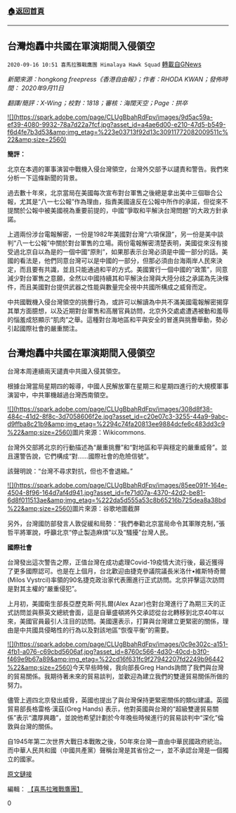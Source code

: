 ###  [:house:返回首頁](https://github.com/ourhimalayas/txt)
---

## 台灣炮轟中共國在軍演期間入侵領空
`2020-09-16 10:51 喜馬拉雅戰鷹團 Himalaya Hawk Squad` [轉載自GNews](https://gnews.org/zh-hant/361346/)

*新聞來源：hongkong freepress《香港自由報》；作者：RHODA KWAN；發佈時間： 2020年9月11日*

*翻譯/簡評：X-Wing；校對：1818；審核：海闊天空；Page：拱卒*

[!\[\](https://spark.adobe.com/page/CLUgBbahRdFpv/images/9d5ac59a-ef39-4080-9932-78a7d22a7fcf.jpg?asset_id=a4ae6d00-e210-47d5-b549-f6d4fe7b3d53&amp;img_etag=%223e03713f92d13c30911772082009511c%22&amp;size=2560)](https://spark.adobe.com/page/CLUgBbahRdFpv/images/9d5ac59a-ef39-4080-9932-78a7d22a7fcf.jpg?asset_id=a4ae6d00-e210-47d5-b549-f6d4fe7b3d53&amp;img_etag=%223e03713f92d13c30911772082009511c%22&amp;size=1024)

**簡評：**

北京在本週的軍事演習中戰機入侵台灣領空，台灣外交部予以譴責和警告。我們來分析一下這條新聞的背景。

過去數十年來，北京當局在美國每次宣布對台軍售之後總是拿出美中三個聯合公報，尤其是“八一七公報”作為理由，指責美國違反在公報中所作的承諾，但從來不提關於公報中被美國視為重要前提的，中國“爭取和平解決台灣問題”的大政方針承諾。

上週兩份涉台電報解密，一份是1982年美國對台灣“六項保證”，另一份是美中談判“八一七公報”中關於對台軍售的立場。兩份電報解密清楚表明，美國從來沒有接受過北京自以為是的一個中國“原則”，如果那表示台灣必須是中國一部分的話。美國的看法是，他們同意台灣可以是中國的一部分，但那必須由台海兩岸人民來決定，而且要有共識，並且只能通過和平的方式。美國實行一個中國的“政策”，同意減少對台軍售之意願，全然以中國持續其和平解決台灣與大陸分歧之承諾為先決條件，而且美國對台提供武器之性能與數量完全視中共國所構成之威脅而定。

中共國戰機入侵台灣領空的挑釁行為，或許可以解讀為中共不滿美國電報解密揭穿其單方面臆想，以及近期對台軍售和高層官員訪問，北京外交處處遭遇被動和羞辱的惱羞成怒顯示“肌肉”之舉。這種對台海地區和平與安全的冒進與挑釁舉動，勢必引起國際社會的嚴重關注。

##  **台灣炮轟中共國在軍演期間入侵領空** 

台灣本周連續兩天譴責中共國入侵其領空。

根據台灣當局星期四的報導，中國人民解放軍在星期三和星期四進行的大規模軍事演習中，中共軍機越過台灣西南領空。

[!\[\](https://spark.adobe.com/page/CLUgBbahRdFpv/images/308d8f38-484c-41d2-8f8c-3d7058606f2e.jpg?asset_id=c20e07c3-3255-44a9-9abc-d9ffba8c21b9&amp;img_etag=%2294c74fa20813ee9884dcfe6c483dd3c9%22&amp;size=2560)](https://spark.adobe.com/page/CLUgBbahRdFpv/images/308d8f38-484c-41d2-8f8c-3d7058606f2e.jpg?asset_id=c20e07c3-3255-44a9-9abc-d9ffba8c21b9&amp;img_etag=%2294c74fa20813ee9884dcfe6c483dd3c9%22&amp;size=1024)圖片來源：Wikicommons.

台灣外交部將北京的行動描述為“嚴重挑釁”和“對地區和平與穩定的嚴重威脅”。並且還警告說，它們構成“對……國際社會的危險信號”。

該聲明說：“台灣不尋求對抗，但也不會退縮。”

[!\[\](https://spark.adobe.com/page/CLUgBbahRdFpv/images/85ee091f-164e-4504-8f96-164d7af4d941.jpg?asset_id=fe71d07a-4370-42d2-be81-6d8f011513ae&amp;img_etag=%222da5d555a53c8b65216b725dea8a38bd%22&amp;size=2560)](https://spark.adobe.com/page/CLUgBbahRdFpv/images/85ee091f-164e-4504-8f96-164d7af4d941.jpg?asset_id=fe71d07a-4370-42d2-be81-6d8f011513ae&amp;img_etag=%222da5d555a53c8b65216b725dea8a38bd%22&amp;size=1024)圖片來源：谷歌地圖截屏

另外，台灣國防部發言人敦促緩和局勢：“我們奉勸北京當局命令其軍隊克制，”張哲平將軍說，呼籲北京“停止製造麻煩”以及“騷擾”台灣人民。

**國際社會**

台灣發出這次警告之際，正值台灣在成功處理Covid-19疫情大流行後，最近獲得了更多國際認可。也是在上個月，台北歡迎由捷克參議院議長米洛什•維斯特奇爾(Milos Vystrcil)率領的90名捷克政治家代表團進行正式訪問。北京抨擊這次訪問是對其主權的“嚴重侵犯”。

上月初，美國衛生部長亞歷克斯·阿扎爾(Alex Azar)也對台灣進行了為期三天的正式訪問並與蔡英文總統會面，這是自華盛頓將外交承認從台北轉移到北京40年以來，美國官員最引人注目的訪問。美國還表示，打算與台灣建立更緊密的關係，理由是中共國具侵略性的行為以及對該地區“恢復平衡”的需要。

[!\[\](https://spark.adobe.com/page/CLUgBbahRdFpv/images/0c9e302c-a151-4fb1-a076-c69cbd5606af.jpg?asset_id=8760c566-4d30-40cd-b3f0-f469e9b67a89&amp;img_etag=%22cd16f631fc9f27942207fd2249b96442%22&amp;size=2560)](https://spark.adobe.com/page/CLUgBbahRdFpv/images/0c9e302c-a151-4fb1-a076-c69cbd5606af.jpg?asset_id=8760c566-4d30-40cd-b3f0-f469e9b67a89&amp;img_etag=%22cd16f631fc9f27942207fd2249b96442%22&amp;size=1024)今天早些時候，我向部長Greg Hands詢問了我們與台灣的貿易關係。我期待著未來的貿易談判，並歡迎為建立我們的雙邊貿易關係所做的努力。

儘管上週四北京發出威脅，英國也提出了與台灣保持更緊密關係的類似建議。英國貿易部長格雷格·漢茲(Greg Hands) 表示，他對英國與台灣的“超級雙邊貿易關係”表示“濃厚興趣”，並說他希望計劃於今年晚些時候進行的貿易談判中“深化”倫敦與台灣的關係。

自1945年第二次世界大戰日本戰敗之後，50年來台灣一直由中華民國政府統治。而中華人民共和國（中國共產黨）聲稱台灣是其省份之一，並不承認台灣是一個獨立的國家。

[原文鏈接](https://hongkongfp.com/2020/09/11/taiwan-blasts-chinas-incursion-into-airspace-during-military-exercises/)

編輯： [【喜馬拉雅戰鷹團】](https://spark.adobe.com/page/CLUgBbahRdFpv/)

0
